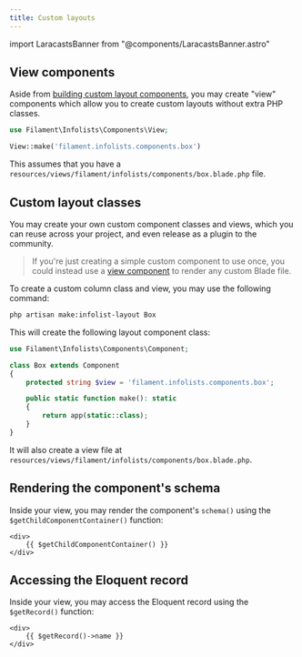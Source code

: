 ```yaml
---
title: Custom layouts
---
```

import LaracastsBanner from "@components/LaracastsBanner.astro"

<LaracastsBanner
    title="Build a Custom Infolist Layout"
    description="Watch the Build Advanced Components for Filament series on Laracasts - it will teach you how to build components, and you'll get to know all the internal tools to help you."
    url="https://laracasts.com/series/build-advanced-components-for-filament/episodes/9"
/>

## View components

Aside from [building custom layout components](#custom-layout-classes), you may create "view" components which allow you to create custom layouts without extra PHP classes.

```php
use Filament\Infolists\Components\View;

View::make('filament.infolists.components.box')
```

This assumes that you have a `resources/views/filament/infolists/components/box.blade.php` file.

## Custom layout classes

You may create your own custom component classes and views, which you can reuse across your project, and even release as a plugin to the community.

> If you're just creating a simple custom component to use once, you could instead use a [view component](#view) to render any custom Blade file.

To create a custom column class and view, you may use the following command:

```bash
php artisan make:infolist-layout Box
```

This will create the following layout component class:

```php
use Filament\Infolists\Components\Component;

class Box extends Component
{
    protected string $view = 'filament.infolists.components.box';

    public static function make(): static
    {
        return app(static::class);
    }
}
```

It will also create a view file at `resources/views/filament/infolists/components/box.blade.php`.

## Rendering the component's schema

Inside your view, you may render the component's `schema()` using the `$getChildComponentContainer()` function:

```blade
<div>
    {{ $getChildComponentContainer() }}
</div>
```

## Accessing the Eloquent record

Inside your view, you may access the Eloquent record using the `$getRecord()` function:

```blade
<div>
    {{ $getRecord()->name }}
</div>
```
